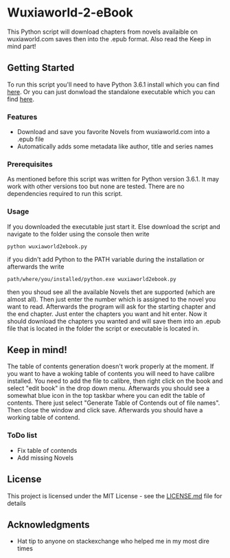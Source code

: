 # Wuxiaworld-2-eBook
This Python script will download chapters from novels availaible on wuxiaworld.com saves then into the .epub format.
Also read the Keep in mind part!

## Getting Started

To run this script you'll need to have Python 3.6.1 install which you can find [here](https://www.python.org/downloads/ "Python Download Link").
Or you can just donwload the standalone executable which you can find [here](https://drive.google.com/file/d/0B_b6PybP95z1Vm9samQtX3hGMG8/view?usp=sharing "Google Drive Standalone Link").

### Features

- Download and save you favorite Novels from wuxiaworld.com into a .epub file
- Automatically adds some metadata like author, title and series names

### Prerequisites

As mentioned before this script was written for Python version 3.6.1. It may work with other versions too but none are tested.
There are no dependencies required to run this script.

### Usage

If you downloaded the executable just start it.
Else download the script and navigate to the folder using the console then write

```
python wuxiaworld2ebook.py
```

if you didn't add Python to the PATH variable during the installation or afterwards the write

```
path/where/you/installed/python.exe wuxiaworld2ebook.py
```

then you shoud see all the available Novels thet are supported (which are almost all). Then just enter the number which is assigned to the novel you want to read.
Afterwards the program will ask for the starting chapter and the end chapter. Just enter the chapters you want and hit enter.
Now it should download the chapters you wanted and will save them into an .epub file that is located in the folder the script or executable is located in.

## Keep in mind!

The table of contents generation doesn't work properly at the moment.
If you want to have a woking table of contents you will need to have calibre installed.
You need to add the file to calibre, then right click on the book and select "edit book" in the drop down menu.
Afterwards you should see a somewhat blue icon in the top taskbar where you can edit the table of contents.
There just select "Generate Table of Contends out of file names".
Then close the window and click save. Afterwards you should have a working table of contend.

### ToDo list

- Fix table of contends
- Add missing Novels

## License

This project is licensed under the MIT License - see the [LICENSE.md](LICENSE.md) file for details

## Acknowledgments

* Hat tip to anyone on stackexchange who helped me in my most dire times
